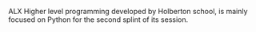 ALX Higher level programming developed by Holberton school, is mainly focused on 
Python for the second splint of its session.
